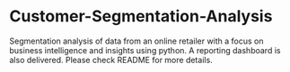 # Customer-Segmentation-Analysis
Segmentation analysis of data from an online retailer with a focus on business intelligence and insights using python. A reporting dashboard is also delivered. Please check README for more details. 
